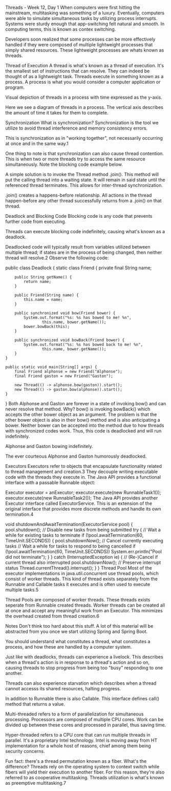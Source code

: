 Threads - Week 12, Day 1
When computers were first hitting the mainstream, multitasking was something of a luxury. Eventually, computers were able to simulate simultaneous tasks by utilizing process interrupts. Systems were sturdy enough that app-switching felt natural and smooth. In computing terms, this is known as contex switching.

Developers soon realized that some processes can be more effectively handled if they were composed of multiple lightweight processes that simply shared resources. These lightweight processes are whats known as threads.

Thread of Execution
A thread is what's known as a thread of execution. It's the smallest set of instructions that can resolve. They can indeed be thought of as a lightweight task. Threads execute in something known as a process. A process is what you would consider a computer application or program.

Visual depiction of threads in a process with time expressed as the y-axis.

Here we see a diagram of threads in a process. The vertical axis describes the amount of time it takes for them to complete.

Synchronization
What is synchronization? Synchronization is the tool we utilize to avoid thread interference and memory consistency errors.

This is synchronization as in "working together", not necessarily occurring at once and in the same way.1

One thing to note is that synchronization can also cause thread contention. This is when two or more threads try to access the same resource simultaneously. Note the blocking code example below.

A simple solution is to invoke the Thread method .join(). This method will put the calling thread into a waiting state. It will remain in said state until the referenced thread terminates. This allows for inter-thread synchronization.

.join() creates a happens-before relationship. All actions in the thread happen-before any other thread successfully returns from a .join() on that thread.

Deadlock and Blocking Code
Blocking code is any code that prevents further code from executing.

Threads can execute blocking code indefinitely, causing what's known as a deadlock.

Deadlocked code will typically result from variables utilized between multiple thread; if states are in the process of being changed, then neither thread will resolve.2 Observe the following code:

public class Deadlock {
    static class Friend {
        private final String name;

        public String getName() {
            return name;
        }

        public Friend(String name) {
            this.name = name;
        }

        public synchronized void bow(Friend bower) {
            System.out.format("%s: %s has bowed to me! %n",
                    this.name, bower.getName());
            bower.bowBack(this);
        }

        public synchronized void bowBack(Friend bower) {
            System.out.format("%s: %s has bowed back to me! %n",
                    this.name, bower.getName());
        }
    }

    public static void main(String[] args) {
        final Friend alphonse = new Friend("Alphonse");
        final Friend gaston = new Friend("Gaston");

        new Thread(() -> alphonse.bow(gaston)).start();
        new Thread(() -> gaston.bow(alphonse)).start();
    }
}
Both Alphonse and Gaston are forever in a state of invoking bow() and can never resolve that method. Why? bow() is invoking bowBack() which accepts the other bower object as an argument. The problem is that the other bower object is also in their bow() method and is also anticipating a bower. Neither bower can be accepted into the method due to how threads with synchronized codes work. Thus, this code is deadlocked and will run indefinitely.


Alphonse and Gaston bowing indefinitely.

The ever courteous Alphonse and Gaston humorously deadlocked.

Executors
Executors refer to objects that encapsulate functionality related to thread management and creation.3 They decouple writing executable code with the threads they execute in. The Java API provides a functional interface with a passable Runnable object:

 Executor executor = anExecutor;
 executor.execute(new RunnableTask1());
 executor.execute(new RunnableTask2());
The Java API provides another Executor interface called ExecutorService. This is an extension of the original interface that provides more discrete methods and handle its own termination.4

 void shutdownAndAwaitTermination(ExecutorService pool) {
   pool.shutdown(); // Disable new tasks from being submitted
   try {
     // Wait a while for existing tasks to terminate
     if (!pool.awaitTermination(60, TimeUnit.SECONDS)) {
       pool.shutdownNow(); // Cancel currently executing tasks
       // Wait a while for tasks to respond to being cancelled
       if (!pool.awaitTermination(60, TimeUnit.SECONDS))
           System.err.println("Pool did not terminate");
     }
   } catch (InterruptedException ie) {
     // (Re-)Cancel if current thread also interrupted
     pool.shutdownNow();
     // Preserve interrupt status
     Thread.currentThread().interrupt();
   }
 }
Thread Pool
Most of the executor implementations in java.util.concurrent use thread pools, which consist of worker threads. This kind of thread exists separately from the Runnable and Callable tasks it executes and is often used to execute multiple tasks.5

Thread Pools are composed of worker threads. These threads exists seperate from Runnable created threads. Worker threads can be created all at once and accept any meaningful work from an Executor. This minimizes the overhead created from thread creation.6

Notes
Don't think too hard about this stuff. A lot of this material will be abstracted from you once we start utilizing Spring and Spring Boot.

You should understand what constitutes a thread, what constitutes a process, and how these are handled by a computer system.

Just like with deadlocks, threads can experience a livelock. This describes when a thread's action is in response to a thread's action and so on, causing threads to stop progress from being too "busy" responding to one another.

Threads can also experience starvation which describes when a thread cannot accesss its shared resources, halting progress.

In addition to Runnable there is also Callable. This interface defines call() method that returns a value.

Multi-threaded refers to a form of parallelization for simultaneous processing. Processors are composed of multiple CPU cores. Work can be divided up between these cores and processed in parallel, thus saving time.

Hyper-threaded refers to a CPU core that can run multiple threads in parallel. It's a proprietary Intel technology. Intel is moving away from HT implementation for a whole host of reasons, chief among them being security concerns.

Fun fact: there's a thread permutation known as a fiber. What's the difference? Threads rely on the operating system to context switch while fibers will yield their execution to another fiber. For this reason, they're also referred to as cooperative multitasking. Threads utilization is what's known as preemptive multitasking.7
